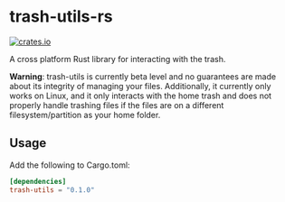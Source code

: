 # trash-utils-rs

[![crates.io](https://img.shields.io/crates/v/trash-utils.svg)](https://crates.io/crates/trash-utils)

A cross platform Rust library for interacting with the trash.

**Warning**: trash-utils is currently beta level and no guarantees are made about its integrity of managing your files. Additionally, it currently only works on Linux, and it only interacts with the home trash and does not properly handle trashing files if the files are on a different filesystem/partition as your home folder.

## Usage

Add the following to Cargo.toml:

```toml
[dependencies]
trash-utils = "0.1.0"
```
